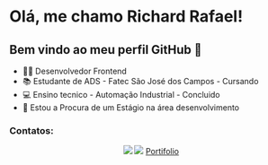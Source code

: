 # Olá, me chamo Richard Rafael! 

## Bem vindo ao meu perfil GitHub 👋

- 👨‍💻  Desenvolvedor Frontend
- 📚 Estudante de ADS - Fatec São José dos Campos - Cursando
- 💻 Ensino tecnico - Automação Industrial - Concluido
- 💪 Estou a Procura de um Estágio na área desenvolvimento 

<!-- ### Ferramentas e Tecnologias

<img src="https://upload.wikimedia.org/wikipedia/commons/thumb/a/a7/React-icon.svg/2300px-React-icon.svg.png" width="40" height="40"/> <img src="https://upload.wikimedia.org/wikipedia/commons/thumb/d/d4/Javascript-shield.svg/1200px-Javascript-shield.svg.png" width="40" height="40"/> <img src="https://encrypted-tbn0.gstatic.com/images?q=tbn:ANd9GcTyVyb_c1aX_UNzL2GfEHLpVx04pTx1xpLIgMMZbMgM4w&s" width="40" height="40"/>
<img src="https://upload.wikimedia.org/wikipedia/commons/thumb/6/61/HTML5_logo_and_wordmark.svg/2048px-HTML5_logo_and_wordmark.svg.png" width="40" height="40"/> <img src="https://encrypted-tbn0.gstatic.com/images?q=tbn:ANd9GcSLoQOteOe3s4LhhtbCRSgaRTmJVzdO84ygkDwjWc7bjw&s" width="40" height="40"/> <img src="https://upload.wikimedia.org/wikipedia/commons/1/18/ISO_C%2B%2B_Logo.svg" width="40" height="40"> -->

### Contatos:
<div align="center"> 
  <a href = "mailto:richard.rafael.soares@gmail.com"><img src="https://img.shields.io/badge/-Gmail-%23333?style=for-the-badge&logo=gmail&logoColor=white" target="_blank"></a>
  <a href="https://www.linkedin.com/in/richardsoaress" target="_blank"><img src="https://img.shields.io/badge/-LinkedIn-%230077B5?style=for-the-badge&logo=linkedin&logoColor=white" target="_blank"></a> 
  <a href="https://portifolio-react-gamma.vercel.app/" target="_blank">Portifolio</a> 
</div>

##
 
  
